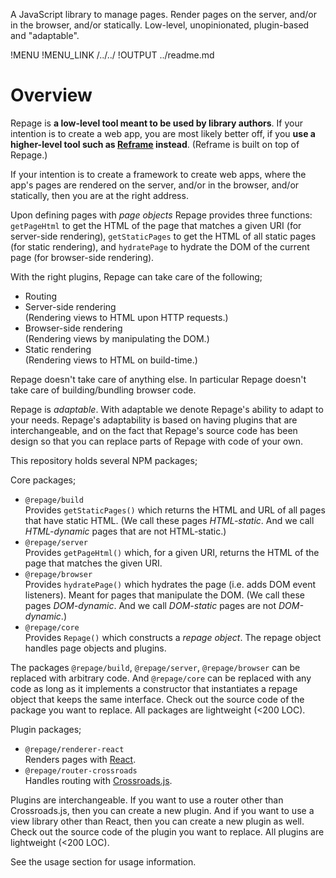 A JavaScript library to manage pages.
Render pages on the server, and/or in the browser, and/or statically.
Low-level, unopinionated, plugin-based and "adaptable".

!MENU
!MENU_LINK /../../
!OUTPUT ../readme.md

# Overview

Repage is **a low-level tool meant to be used by library authors**.
If your intention is to create a web app,
you are most likely better off,
if you **use a higher-level tool such as [Reframe](https://github.com/brillout/reframe) instead**.
(Reframe is built on top of Repage.)

If your intention is to create a framework to create web apps, where the app's pages are rendered on the server, and/or in the browser, and/or statically, then you are at the right address.

Upon defining pages with *page objects* Repage provides three functions:
`getPageHtml` to get the HTML of the page that matches a given URI (for server-side rendering),
`getStaticPages` to get the HTML of all static pages (for static rendering),
and `hydratePage` to hydrate the DOM of the current page (for browser-side rendering).

With the right plugins, Repage can take care of the following;
 - Routing
 - Server-side rendering
   <br/>
   (Rendering views to HTML upon HTTP requests.)
 - Browser-side rendering
   <br/>
   (Rendering views by manipulating the DOM.)
 - Static rendering
   <br/>
   (Rendering views to HTML on build-time.)

Repage doesn't take care of anything else.
In particular Repage doesn't take care of building/bundling browser code.

Repage is *adaptable*.
With adaptable we denote Repage's ability to adapt to your needs.
Repage's adaptability is based on
having plugins that are interchangeable,
and on the fact that
Repage's source code has been design so that you can replace parts of Repage with code of your own.


This repository holds several NPM packages;

Core packages;
 - `@repage/build`
    <br/>
    Provides `getStaticPages()` which returns the HTML and URL of all pages that have static HTML. (We call these pages *HTML-static*. And we call *HTML-dynamic* pages that are not HTML-static.)
 - `@repage/server`
    <br/>
    Provides `getPageHtml()` which, for a given URI, returns the HTML of the page that matches the given URI.
 - `@repage/browser`
    <br/>
    Provides `hydratePage()` which hydrates the page (i.e. adds DOM event listeners). Meant for pages that manipulate the DOM. (We call these pages *DOM-dynamic*. And we call *DOM-static* pages are not *DOM-dynamic*.)
 - `@repage/core`
    <br/>
    Provides `Repage()` which constructs a *repage object*. The repage object handles page objects and plugins.

The packages `@repage/build`, `@repage/server`, `@repage/browser` can be replaced with arbitrary code.
And `@repage/core` can be replaced with any code
as long as it implements a constructor that
instantiates a repage object that keeps the same interface.
Check out the source code of the package you want to replace. All packages are lightweight (<200 LOC).

Plugin packages;
 - `@repage/renderer-react`
    <br/>
    Renders pages with [React](https://github.com/facebook/react).
 - `@repage/router-crossroads`
    <br/>
    Handles routing with [Crossroads.js](https://github.com/millermedeiros/crossroads.js).

Plugins are interchangeable.
If you want to use a router other than Crossroads.js, then you can create a new plugin.
And if you want to use a view library other than React, then you can create a new plugin as well.
Check out the source code of the plugin you want to replace. All plugins are lightweight (<200 LOC).

See the usage section for usage information.
